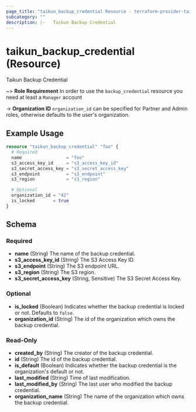 ```yaml
---
page_title: "taikun_backup_credential Resource - terraform-provider-taikun"
subcategory: ""
description: |-   Taikun Backup Credential
---
```


# taikun_backup_credential (Resource)

Taikun Backup Credential

~> **Role Requirement** In order to use the `backup_credential` resource you need at least a `Manager` account

-> **Organization ID** `organization_id` can be specified for Partner and Admin roles, otherwise defaults to the user's
organization.

## Example Usage

```terraform
resource "taikun_backup_credential" "foo" {
  # Required
  name                 = "foo"
  s3_access_key_id     = "s3_access_key_id"
  s3_secret_access_key = "s3_secret_access_key"
  s3_endpoint          = "s3_endpoint"
  s3_region            = "s3_region"

  # Optional
  organization_id = "42"
  is_locked       = true
}
```

<!-- schema generated by tfplugindocs -->
## Schema

### Required

- **name** (String) The name of the backup credential.
- **s3_access_key_id** (String) The S3 Access Key ID.
- **s3_endpoint** (String) The S3 endpoint URL.
- **s3_region** (String) The S3 region.
- **s3_secret_access_key** (String, Sensitive) The S3 Secret Access Key.

### Optional

- **is_locked** (Boolean) Indicates whether the backup credential is locked or not. Defaults to `false`.
- **organization_id** (String) The id of the organization which owns the backup credential.

### Read-Only

- **created_by** (String) The creator of the backup credential.
- **id** (String) The id of the backup credential.
- **is_default** (Boolean) Indicates whether the backup credential is the organization's default or not.
- **last_modified** (String) Time of last modification.
- **last_modified_by** (String) The last user who modified the backup credential.
- **organization_name** (String) The name of the organization which owns the backup credential.

